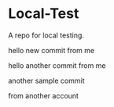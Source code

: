 # Local-Test
A repo for local testing.

hello
new commit from me

hello another commit from me

another sample commit

from another account
